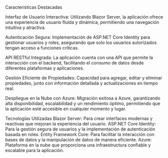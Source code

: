 Características Destacadas

Interfaz de Usuario Interactiva: Utilizando Blazor Server, la aplicación ofrece una experiencia de usuario fluida y dinámica, permitiendo una navegación intuitiva y atractiva.

Autenticación Segura: Implementación de ASP.NET Core Identity para gestionar usuarios y roles, asegurando que solo los usuarios autorizados tengan acceso a funciones críticas.

API RESTful Integrada: La aplicación cuenta con una API que permite la interacción con el backend, facilitando el consumo de datos desde diferentes plataformas y aplicaciones.

Gestión Eficiente de Propiedades: Capacidad para agregar, editar y eliminar propiedades, junto con información detallada y actualizaciones en tiempo real.

Despliegue en la Nube con Azure: Migración exitosa a Azure, garantizando alta disponibilidad, escalabilidad y un rendimiento óptimo, permitiendo que la aplicación esté accesible en cualquier momento y lugar.

Tecnologías Utilizadas
Blazor Server: Para crear interfaces modernas y reactivas que mejoran la experiencia del usuario.
ASP.NET Core Identity: Para la gestión segura de usuarios y la implementación de autenticación basada en roles.
Entity Framework Core: Para facilitar la interacción con bases de datos y la manipulación de datos de manera eficiente.
Azure: Plataforma en la nube que proporciona una infraestructura confiable y escalable para la aplicación.
